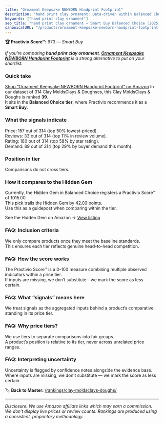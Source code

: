 ```yaml
---
title: "Ornament Keepsake NEWBORN Handprint Footprint"
description: "hand print clay ornament: Data-driven within Balanced Choice ranking using the Practivio Score™. Positioned by quality, value, demand, findability, momentum."
keywords: ["hand print clay ornament"]
seo_title: "hand print clay ornament — Smart Buy Balanced Choice (2025)"
canonicalURL: "/products/ornament-keepsake-newborn-handprint-footprint-B01MT3O4IU/"
---
```


**🏆 Practivio Score™:** 973 — _Smart Buy_


*If you're comparing **hand print clay ornament**, **[Ornament Keepsake NEWBORN Handprint Footprint](https://www.amazon.com/dp/B01MT3O4IU?tag=practivio-20)** is a strong alternative to put on your shortlist.*
### Quick take
[Shop “Ornament Keepsake NEWBORN Handprint Footprint” on Amazon](https://www.amazon.com/dp/B01MT3O4IU?tag=practivio-20)
In our dataset of 314 Clay MoldsClays & Doughses, this Clay MoldsClays & Doughs is ranked **39**.  
It sits in the **Balanced Choice tier**, where Practivio recommends it as a **Smart Buy**.

### What the signals indicate
Price: 157 out of 314 (top 50% lowest-priced).  
Reviews: 33 out of 314 (top 11% in review volume).  
Rating: 180 out of 314 (top 58% by star rating).  
Demand: 89 out of 314 (top 29% by buyer demand this month).

### Position in tier
Comparisons do not cross tiers.

### How it compares to the Hidden Gem
Currently, the Hidden Gem in Balanced Choice registers a Practivio Score™ of 1015.00.  
This pick trails the Hidden Gem by 42.00 points.  
Use this as a guidepost when comparing within the tier.  

See the Hidden Gem on Amazon → [View listing](https://www.amazon.com/dp/B07BC44JFC?tag=practivio-20)

### FAQ: Inclusion criteria
We only compare products once they meet the baseline standards.  
This ensures each tier reflects genuine head-to-head competition.

### FAQ: How the score works
The Practivio Score™ is a 0–100 measure combining multiple observed indicators within a price tier.  
If inputs are missing, we don’t substitute—we mark the score as less certain.

### FAQ: What “signals” means here
We treat signals as the aggregated inputs behind a product’s comparative standing in its price tier.

### FAQ: Why price tiers?
We use tiers to separate comparisons into fair groups.  
A product’s position is relative to its tier, never across unrelated price ranges.

### FAQ: Interpreting uncertainty
Uncertainty is flagged by confidence notes alongside the evidence base.  
Where inputs are missing, we don’t substitute — we mark the score as less certain.


🏷️ **Back to Master:** [/rankings/clay-moldsclays-doughs/](/rankings/clay-moldsclays-doughs/)

---
_Disclosure: We use Amazon affiliate links which may earn a commission. We don’t display live prices or review counts. Rankings are produced using a consistent, proprietary methodology._
